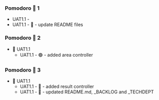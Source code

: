 
### Pomodoro 🍅 1

  - UAT1.1 - 
  - UAT1.1 -  📝 - update README files

### Pomodoro 🍅 2

- 🚧 UAT1.1
  - UAT1.1 -  🟢 - added area controller

### Pomodoro 🍅 3

- 🚧 UAT1.1
  - UAT1.1 -  🔴 - added result controller
  - UAT1.1 -  📝 - updated README.md, _BACKLOG and _TECHDEPT
